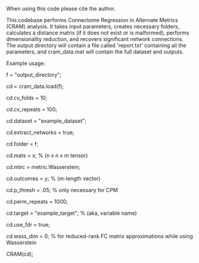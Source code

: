 When using this code please cite the author.

This codebase performs Connectome Regression in Alternate
Metrics (CRAM) analysis. It takes input parameters, creates necessary 
folders, calculates a distance matrix (if it does not exist or is 
malformed), performs dimensionality reduction, and recovers
significant network connections. The output directory will contain a 
file called 'report.txt' containing all the parameters, and 
cram_data.mat will contain the full dataset and outputs.

Example usage:

f = "output_directory";

cd = cram_data.load(f);

cd.cv_folds = 10;

cd.cv_repeats = 100;

cd.dataset = "example_dataset";

cd.extract_networks = true;

cd.folder = f;

cd.mats = x; % (n x n x m tensor)

cd.mtrc = metric.Wasserstein;

cd.outcomes = y; % (m-length vector)

cd.p_thresh = .05; % only necessary for CPM

cd.perm_repeats = 1000;

cd.target = "example_target"; % (aka, variable name)

cd.use_fdr = true;

cd.wass_dim = 0; % for reduced-rank FC matrix approximations while using Wasserstein 

CRAM(cd);
